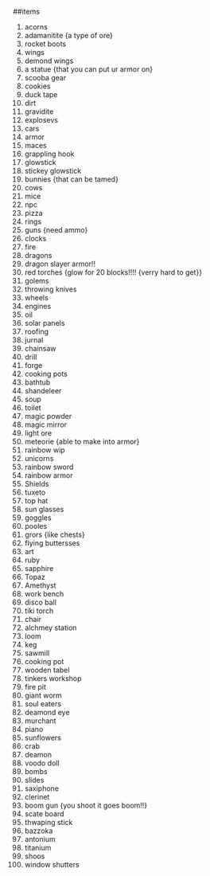 ##items

1. acorns
2. adamanitite {a type of ore}
3. rocket boots
4. wings
5. demond wings
6. a statue {that you can put ur armor on}
7. scooba gear
8. cookies
9. duck tape
10. dirt
11. gravidite
12. explosevs
13. cars
14. armor
15. maces
16. grappling hook
17. glowstick
18. stickey glowstick
19. bunnies {that can be tamed}
20. cows
21. mice
22. npc
23. pizza
24. rings
25. guns {need ammo}
26. clocks
27. fire
28. dragons
29. dragon slayer armor!!
30. red torches {glow for 20 blocks!!!! {verry hard to get}}
31. golems
32. throwing knives
33. wheels
34. engines
35. oil
36. solar panels
37. roofing
38. jurnal
39. chainsaw
40. drill
41. forge
42. cooking pots
43. bathtub
44. shandeleer
45. soup
46. toilet
47. magic powder
48. magic mirror
49. light ore
50. meteorie {able to make into armor}
51. rainbow wip
52. unicorns
53. rainbow sword
54. rainbow armor
55. Shields
56. tuxeto
57. top hat
58. sun glasses
59. goggles
60. pooles
61. grors {like chests}
62. flying buttersses
63. art
64. ruby
65. sapphire
66. Topaz
67. Amethyst
68. work bench
69. disco ball
70. tiki torch
71. chair
72. alchmey station
73. loom
74. keg
75. sawmill
76. cooking pot
77. wooden tabel
78. tinkers workshop
79. fire pit
80. giant worm
81. soul eaters
82. deamond eye
83. murchant
84. piano
85. sunflowers
86. crab
87. deamon
88. voodo doll
89. bombs
90. slides
91. saxiphone
92. clerinet
93. boom gun {you shoot it goes boom!!}
94. scate board
95. thwaping stick
96. bazzoka
97. antonium
98. titanium
99. shoos
100. window shutters